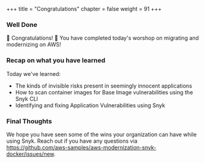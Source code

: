 +++
title = "Congratulations"
chapter = false
weight = 91
+++

### Well Done

🎉 Congratulations! 🎉 You have completed today's worshop on migrating and modernizing on AWS! 

### Recap on what you have learned
Today we've learned:

+ The kinds of invisible risks present in seemingly innocent applications
+ How to scan container images for Base Image vulnerabilities using the Snyk CLI 
+ Identifying and fixing Application Vulnerabilities using Snyk

### Final Thoughts
We hope you have seen some of the wins your organization can have while using Snyk. Reach out if you have any questions via https://github.com/aws-samples/aws-modernization-snyk-docker/issues/new.

